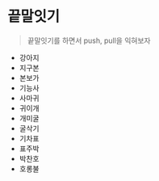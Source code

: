 # 끝말잇기
> 끝말잇기를 하면서 push, pull을 익혀보자

- 강아지
- 지구본
- 본보가
- 기능사
- 사마귀
- 귀이개
- 개미굴
- 굴삭기
- 기차표
- 표주박
- 박찬호
- 호롱불